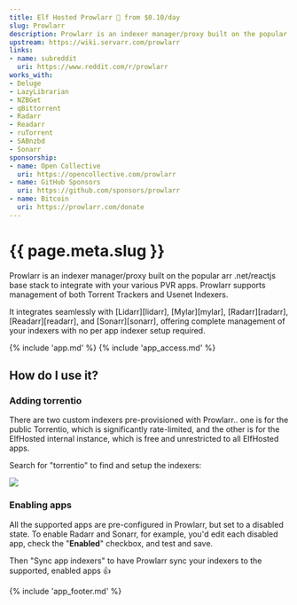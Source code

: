 ```yaml
---
title: Elf Hosted Prowlarr 🧝 from $0.10/day
slug: Prowlarr
description: Prowlarr is an indexer manager/proxy built on the popular arr .net/reactjs base stack to integrate with your various PVR apps. Prowlarr supports management of both Torrent Trackers and Usenet Indexers
upstream: https://wiki.servarr.com/prowlarr
links:
- name: subreddit
  uri: https://www.reddit.com/r/prowlarr
works_with:
- Deluge
- LazyLibrarian
- NZBGet
- qBittorrent
- Radarr
- Readarr
- ruTorrent
- SABnzbd
- Sonarr
sponsorship: 
- name: Open Collective
  uri: https://opencollective.com/prowlarr
- name: GitHub Sponsors
  uri: https://github.com/sponsors/prowlarr
- name: Bitcoin
  uri: https://prowlarr.com/donate
---
```


# {{ page.meta.slug }}

Prowlarr is an indexer manager/proxy built on the popular arr .net/reactjs base stack to integrate with your various PVR apps. Prowlarr supports management of both Torrent Trackers and Usenet Indexers. 

It integrates seamlessly with [Lidarr][lidarr], [Mylar][mylar], [Radarr][radarr], [Readarr][readarr], and [Sonarr][sonarr], offering complete management of your indexers with no per app indexer setup required.

{% include 'app.md' %}
{% include 'app_access.md' %}

## How do I use it?

### Adding torrentio

There are two custom indexers pre-provisioned with Prowlarr.. one is for the public Torrentio, which is significantly rate-limited, and the other is for the ElfHosted internal instance, which is free and unrestricted to all ElfHosted apps.

Search for "torrentio" to find and setup the indexers:

![](/images/prowlarr-setup-torrentio.png)

### Enabling apps

All the supported apps are pre-configured in Prowlarr, but set to a disabled state. To enable Radarr and Sonarr, for example, you'd edit each disabled app, check the "**Enabled**" checkbox, and test and save. 

Then "Sync app indexers" to have Prowlarr sync your indexers to the supported, enabled apps :thumbsup:

{% include 'app_footer.md' %}